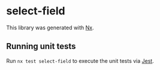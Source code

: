 # select-field

This library was generated with [Nx](https://nx.dev).

## Running unit tests

Run `nx test select-field` to execute the unit tests via [Jest](https://jestjs.io).
